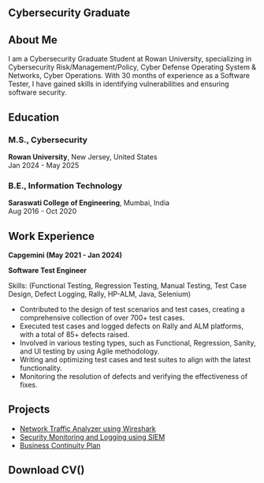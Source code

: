 
## Cybersecurity Graduate

## About Me
I am a Cybersecurity Graduate Student at Rowan University, specializing in Cybersecurity Risk/Management/Policy, Cyber Defense Operating System & Networks, Cyber Operations.  With 30 months of experience as a Software Tester, I have gained skills in identifying vulnerabilities and ensuring software security.

## Education
### M.S., Cybersecurity
**Rowan University**, New Jersey, United States  
Jan 2024 - May 2025

### B.E., Information Technology
**Saraswati College of Engineering**, Mumbai, India  
Aug 2016 - Oct 2020

## Work Experience
**Capgemini (May 2021 - Jan 2024)**

**Software Test Engineer**

Skills: (Functional Testing, Regression Testing, Manual Testing, Test Case Design, Defect Logging, Rally, HP-ALM, Java, Selenium) 
- Contributed to the design of test scenarios and test cases, creating a comprehensive collection of over 700+ test cases.
- Executed test cases and logged defects on Rally and ALM platforms, with a total of 85+ defects raised.
- Involved in various testing types, such as Functional, Regression, Sanity, and UI testing by using Agile methodology.
- Writing and optimizing test cases and test suites to align with the latest functionality.
- Monitoring the resolution of defects and verifying the effectiveness of fixes.


## Projects
- [Network Traffic Analyzer using Wireshark](https://dasalvi36.github.io/Wireshark/)
- [Security Monitoring and Logging using SIEM](https://dasalvi36.github.io/SIEM-Security-Information-and-Event-Management/)
- [Business Continuity Plan](https://github.com/Dasalvi36/Business-Continuity-Plan)

## Download CV()

  


